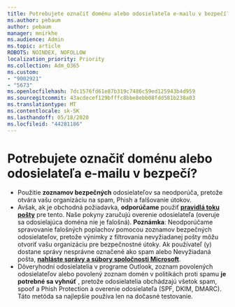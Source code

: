 ```yaml
---
title: Potrebujete označiť doménu alebo odosielateľa e-mailu v bezpečí?
ms.author: pebaum
author: pebaum
manager: mnirkhe
ms.audience: Admin
ms.topic: article
ROBOTS: NOINDEX, NOFOLLOW
localization_priority: Priority
ms.collection: Adm_O365
ms.custom:
- "9002921"
- "5673"
ms.openlocfilehash: 7dc1576fd61e87b319c7486c59ed125943b4d959
ms.sourcegitcommit: 43acdecef129bfffc8bbe8ebb08fdd581b238a03
ms.translationtype: MT
ms.contentlocale: sk-SK
ms.lasthandoff: 05/18/2020
ms.locfileid: "44281186"
---
```

# <a name="need-to-mark-a-domain-or-email-sender-safe"></a>Potrebujete označiť doménu alebo odosielateľa e-mailu v bezpečí?

- Použitie **zoznamov bezpečných** odosielateľov sa neodporúča, pretože otvára vašu organizáciu na spam, Phish a falšovanie útokov.
- Avšak, ak je obchodná požiadavka, **odporúčame** použiť **[pravidlá toku pošty](https://docs.microsoft.com/microsoft-365/security/office-365-security/create-safe-sender-lists-in-office-365?view=o365-worldwide#recommended-use-mail-flow-rules)** pre tento. Naše pokyny zaručujú overenie odosielateľa (overuje sa odosielajúca doména nie je falošná). **Poznámka**: Neodporúčame spravovanie falošných poplachov pomocou zoznamov bezpečných odosielateľov, pretože výnimky z filtrovania nevyžiadanej pošty môžu otvoriť vašu organizáciu pre bezpečnostné útoky. Ak používateľ (y) dostane správy nesprávne označené ako spam alebo Nevyžiadaná pošta, **[nahláste správy a súbory spoločnosti Microsoft](https://protection.office.com/reportsubmission)**.
- Dôveryhodní odosielatelia v programe Outlook, zoznam povolených odosielateľov alebo povolený zoznam domén v politikách proti spamu **je potrebné sa vyhnúť** , pretože odosielatelia obchádzajú všetok spam, spoof a Phish Protection a overenie odosielateľa (SPF, DKIM, DMARC). Táto metóda sa najlepšie používa len na dočasné testovanie.

